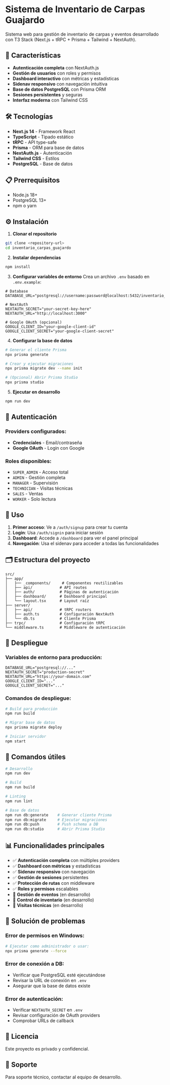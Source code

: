 # Sistema de Inventario de Carpas Guajardo

Sistema web para gestión de inventario de carpas y eventos desarrollado con T3 Stack (Next.js + tRPC + Prisma + Tailwind + NextAuth).

## 🚀 Características

- **Autenticación completa** con NextAuth.js
- **Gestión de usuarios** con roles y permisos
- **Dashboard interactivo** con métricas y estadísticas
- **Sidenav responsivo** con navegación intuitiva
- **Base de datos PostgreSQL** con Prisma ORM
- **Sesiones persistentes** y seguras
- **Interfaz moderna** con Tailwind CSS

## 🛠️ Tecnologías

- **Next.js 14** - Framework React
- **TypeScript** - Tipado estático
- **tRPC** - API type-safe
- **Prisma** - ORM para base de datos
- **NextAuth.js** - Autenticación
- **Tailwind CSS** - Estilos
- **PostgreSQL** - Base de datos

## 📋 Prerrequisitos

- Node.js 18+ 
- PostgreSQL 13+
- npm o yarn

## ⚙️ Instalación

1. **Clonar el repositorio**
```bash
git clone <repository-url>
cd inventario_carpas_guajardo
```

2. **Instalar dependencias**
```bash
npm install
```

3. **Configurar variables de entorno**
Crea un archivo `.env` basado en `.env.example`:

```env
# Database
DATABASE_URL="postgresql://username:password@localhost:5432/inventario_carpas"

# NextAuth
NEXTAUTH_SECRET="your-secret-key-here"
NEXTAUTH_URL="http://localhost:3000"

# Google OAuth (opcional)
GOOGLE_CLIENT_ID="your-google-client-id"
GOOGLE_CLIENT_SECRET="your-google-client-secret"
```

4. **Configurar la base de datos**
```bash
# Generar el cliente Prisma
npx prisma generate

# Crear y ejecutar migraciones
npx prisma migrate dev --name init

# (Opcional) Abrir Prisma Studio
npx prisma studio
```

5. **Ejecutar en desarrollo**
```bash
npm run dev
```

## 🔐 Autenticación

### Providers configurados:
- **Credenciales** - Email/contraseña
- **Google OAuth** - Login con Google

### Roles disponibles:
- `SUPER_ADMIN` - Acceso total
- `ADMIN` - Gestión completa
- `MANAGER` - Supervisión
- `TECHNICIAN` - Visitas técnicas
- `SALES` - Ventas
- `WORKER` - Solo lectura

## 📱 Uso

1. **Primer acceso**: Ve a `/auth/signup` para crear tu cuenta
2. **Login**: Usa `/auth/signin` para iniciar sesión
3. **Dashboard**: Accede a `/dashboard` para ver el panel principal
4. **Navegación**: Usa el sidenav para acceder a todas las funcionalidades

## 🗂️ Estructura del proyecto

```
src/
├── app/
│   ├── _components/     # Componentes reutilizables
│   ├── api/            # API routes
│   ├── auth/           # Páginas de autenticación
│   ├── dashboard/      # Dashboard principal
│   └── layout.tsx      # Layout raíz
├── server/
│   ├── api/            # tRPC routers
│   ├── auth.ts         # Configuración NextAuth
│   └── db.ts           # Cliente Prisma
├── trpc/               # Configuración tRPC
└── middleware.ts       # Middleware de autenticación
```

## 🚀 Despliegue

### Variables de entorno para producción:
```env
DATABASE_URL="postgresql://..."
NEXTAUTH_SECRET="production-secret"
NEXTAUTH_URL="https://your-domain.com"
GOOGLE_CLIENT_ID="..."
GOOGLE_CLIENT_SECRET="..."
```

### Comandos de despliegue:
```bash
# Build para producción
npm run build

# Migrar base de datos
npx prisma migrate deploy

# Iniciar servidor
npm start
```

## 🔧 Comandos útiles

```bash
# Desarrollo
npm run dev

# Build
npm run build

# Linting
npm run lint

# Base de datos
npm run db:generate    # Generar cliente Prisma
npm run db:migrate     # Ejecutar migraciones
npm run db:push        # Push schema a DB
npm run db:studio      # Abrir Prisma Studio
```

## 📊 Funcionalidades principales

- ✅ **Autenticación completa** con múltiples providers
- ✅ **Dashboard con métricas** y estadísticas
- ✅ **Sidenav responsivo** con navegación
- ✅ **Gestión de sesiones** persistentes
- ✅ **Protección de rutas** con middleware
- ✅ **Roles y permisos** escalables
- 🔄 **Gestión de eventos** (en desarrollo)
- 🔄 **Control de inventario** (en desarrollo)
- 🔄 **Visitas técnicas** (en desarrollo)

## 🐛 Solución de problemas

### Error de permisos en Windows:
```bash
# Ejecutar como administrador o usar:
npx prisma generate --force
```

### Error de conexión a DB:
- Verificar que PostgreSQL esté ejecutándose
- Revisar la URL de conexión en `.env`
- Asegurar que la base de datos existe

### Error de autenticación:
- Verificar `NEXTAUTH_SECRET` en `.env`
- Revisar configuración de OAuth providers
- Comprobar URLs de callback

## 📝 Licencia

Este proyecto es privado y confidencial.

## 👥 Soporte

Para soporte técnico, contactar al equipo de desarrollo.